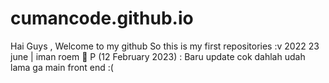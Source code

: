 # cumancode.github.io
Hai Guys , Welcome to my github
So this is my first repositories :v
2022 23 june | iman roem 🥶
P (12 February 2023) : Baru update cok dahlah udah lama ga main front end :(
